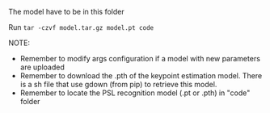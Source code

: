 The model have to be in this folder

Run 
```tar -czvf model.tar.gz model.pt code```

NOTE: 
* Remember to modify args configuration if a model with new parameters are uploaded  
* Remember to download the .pth of the keypoint estimation model. There is a sh file that use gdown (from pip) to retrieve this model.
* Remember to locate the PSL recognition model (.pt or .pth) in "code" folder 
